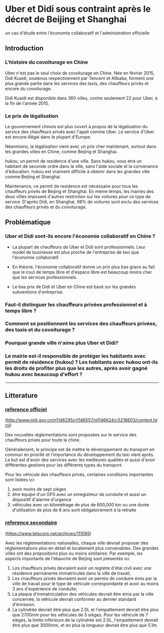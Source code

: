 # Uber et Didi sous contraint après le décret de Beijing et Shanghai

un cas d'étude entre l'économie collaboratif et l'administration officielle

## Introduction

### L'histoire du covoiturage en Chine
Uber n'est pas le seul choix de covoiturage en Chine. Née en février 2015, Didi Kuaidi, soutenus respectivement par Tencent et Alibaba, forment une plus grande partie dans les services des taxis, des chauffeurs privés et encore du covoiturage. 

Didi Kuaidi est disponible dans 360 villes, contre seulement 22 pour Uber, à la fin de l'année 2015.


### Le prix de légalisation

Le gouvernement chinois est plus ouvert à propos de la légalisation du service des chauffeurs privés avec l'appli comme Uber. Le service d'Uber est encore illégal dans le plupart d'Europe. 

Néanmoins, la légalisation vient avec un prix cher maintenant, surtout dans les grandes villes en Chine, comme Beijing et Shanghai.

*hukou*, un permit de residence d'une ville. Sans hukou, vous etre un habitant de seconde ordre dans la ville, sans l'aide sociale et la convenance d'éducation. hukou est vraiment difficile à obtenir dans les grandes ville comme Beijing et Shanghai.

Maintenance, ce permit de residence est nécessaire pour tous les chauffeurs privés de Beijing et Shanghai. En meme temps, les mairies des deux villes imposent d'autres restriction sur les voitures pour ce type de service. D'après Didi, en Shanghai, 98% de voitures sont exclu des services des chauffeurs privés et du covoiturage.


## Problématique

### Uber et Didi sont-ils encore l'économie collaboratif en Chine ?

* La plupart de chauffeurs de Uber et Didi sont professionnels. Leur model de businesse est plus proche de l'entreprise de taxi que l'économie collaboratif. 

* En théorie, l'économie collaboratif donne un prix plus bas grace au fait que le cout de temps libre et d'espace libre est beaucoup moins cher que les services professionnels. 

* Le bas prix de Didi et Uber en Chine est basé sur les grandes subventions d'entreprise.


### Faut-il distinguer les chauffeurs privées professionnel et à temps libre ?

### Comment se positionnent les services des chauffeurs privées, des taxis et du covoiturage ?

### Pourquoi grande ville n'aime plus Uber et Didi? 

### Le mairie est-il responsible de protéger les habitants avec permit de résidence (hukou) ? Les habitants avec hukou ont-ils les droits de profiter plus que les autres, après avoir gagné hukou avec beaucoup d'effort ?


-------------------------------------------------------------------

## Litterature

### [reference officiel](http://www.miit.gov.cn/n1146295/n1146557/n1146624/c5218603/content.html) 

(http://www.miit.gov.cn/n1146295/n1146557/n1146624/c5218603/content.html)

Des nouvelles réglementations sont proposées sur le service des chauffeurs privés pour toute la chine.  


Généralement, le principe est de mettre le développement du transport en commun en priorité et l'importance du développement du taxi vient après. Le but est d'avoir des services avec les meilleures qualités et aussi d'avoir différentes gestions pour les différents types du transport. 


Pour les véhicule des chauffeurs privés, certaines conditions importantes sont listées ici:

1. avoir moins de sept sièges
2. être équipé d'un GPS avec un enregistreur de conduite et aussi un dispositif d'alarme d'urgence
3. véhicules avec un kilométrage de plus de 600,000 km ou une durée d'utilisation de plus de 8 ans sont obligatoirement à la retraite


### [reference secondaire](https://www.letscorp.net/archives/111085)

(https://www.letscorp.net/archives/111085)

Avec les réglementations nationalles, chaque ville devrait proposer des réglementations plus en détail et localement plus convenables. Des grandes villes ont des propositions plus ou moins similaires. Par exemple, les aspects importants de l'ébauche de Beijing sont présentés ici: 


1. Les chauffeurs privés devraient avoir un registre d'état civil avec une résidence permanente immatriculée dans la ville de travail;
2. Les chauffeurs privés devraient avoir un permis de conduire émis par la ville de travail pour le type de véhicule correspondante et avoir au moins 3 ans d'expérience de conduite; 
3. La plaque d'immatriculation des véhicules devrait être émis par la ville concernée, la véhicule devrait conformer au dernier standard d'émission.
4. La cylindrée devrait être plus que 2.0L et l'empattement devrait être plus que 2700mm pour les véhicules de 5 sièges. Pour les véhicule de 7 sièges, la limite inférieure de la cylindrée est 2.0L, l'empattement devrait être plus que 3000mm, et en plus la longueur devrait être plus que 5.1m.

